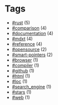 # Tags


- [#rust](tag-rust.html) (5)
- [#comparison](tag-comparison.html) (4)
- [#documentation](tag-documentation.html) (4)
- [#mdxt](tag-mdxt.html) (4)
- [#reference](tag-reference.html) (4)
- [#opensource](tag-opensource.html) (2)
- [#smart-pointers](tag-smart-pointers.html) (2)
- [#browser](tag-browser.html) (1)
- [#compiler](tag-compiler.html) (1)
- [#github](tag-github.html) (1)
- [#html](tag-html.html) (1)
- [#loc](tag-loc.html) (1)
- [#search_engine](tag-search_engine.html) (1)
- [#stars](tag-stars.html) (1)
- [#web](tag-web.html) (1)